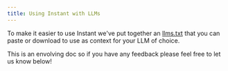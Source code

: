 ```yaml
---
title: Using Instant with LLMs
---
```


To make it easier to use Instant we've put together an [llms.txt](/llms.txt)
that you can paste or download to use as context for your LLM of choice.

This is an envolving doc so if you have any feedback please feel free to let us
know below!
